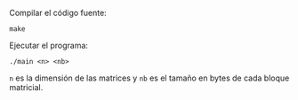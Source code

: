 Compilar el código fuente:

```
make
```

Ejecutar el programa:

```
./main <n> <nb>
```

`n` es la dimensión de las matrices y `nb` es el tamaño en bytes de cada bloque matricial.
